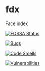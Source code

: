 # fdx
Face index

[![FOSSA Status](https://app.fossa.com/api/projects/git%2Bgithub.com%2Fsaintbyte%2Ffdx.svg?type=shield)](https://app.fossa.com/projects/git%2Bgithub.com%2Fsaintbyte%2Ffdx?ref=badge_shield)


[![Bugs](https://sonarcloud.io/api/project_badges/measure?project=saintbyte_fdx&metric=bugs)](https://sonarcloud.io/dashboard?id=saintbyte_fdx)

[![Code Smells](https://sonarcloud.io/api/project_badges/measure?project=saintbyte_fdx&metric=code_smells)](https://sonarcloud.io/dashboard?id=saintbyte_fdx)

[![Vulnerabilities](https://sonarcloud.io/api/project_badges/measure?project=saintbyte_fdx&metric=vulnerabilities)](https://sonarcloud.io/dashboard?id=saintbyte_fdx)
